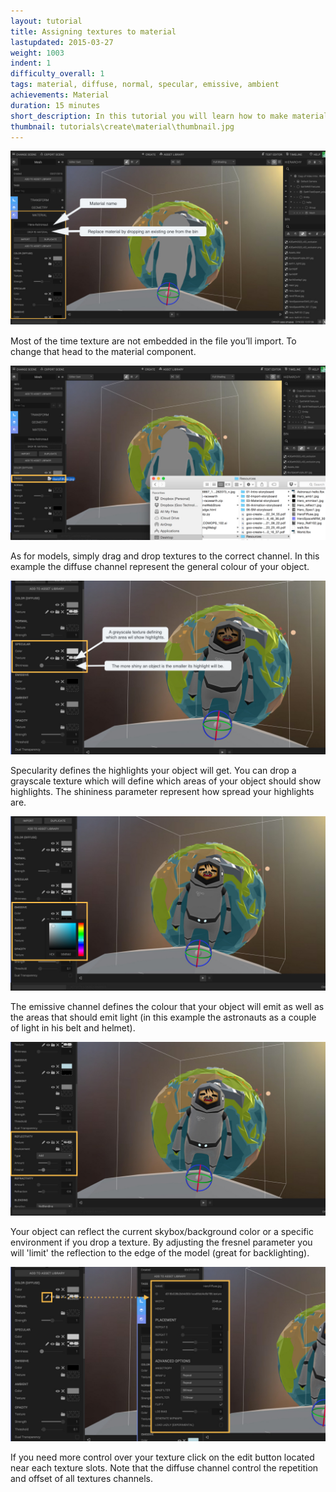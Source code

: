```yaml
---
layout: tutorial
title: Assigning textures to material
lastupdated: 2015-03-27
weight: 1003
indent: 1
difficulty_overall: 1
tags: material, diffuse, normal, specular, emissive, ambient
achievements: Material
duration: 15 minutes
short_description: In this tutorial you will learn how to make material look good in your scene.
thumbnail: tutorials\create\material\thumbnail.jpg
---
```


![](1.jpg)

Most of the time texture are not embedded in the file you’ll import. To change that head to the material component.

![](2.jpg)

As for models, simply drag and drop textures to the correct channel. In this example the diffuse channel represent the general colour of your object.

![](3.jpg)

Specularity defines the highlights your object will get. You can drop a grayscale texture which will define which areas of your object should show highlights. The shininess parameter represent how spread your highlights are.

![](4.jpg)

The emissive channel defines the colour that your object will emit as well as the areas that should emit light (in this example the astronauts as a couple of light in his belt and helmet).

![](5.jpg)

Your object can reflect the current skybox/background color or a specific environment if you drop a texture. By adjusting the fresnel parameter you will 'limit' the reflection to the edge of the model (great for backlighting).

![](6.jpg)

If you need more control over your texture click on the edit button located near each texture slots. Note that the diffuse channel control the repetition and offset of all textures channels.
